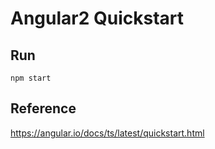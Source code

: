 # Angular2 Quickstart

## Run
```
npm start
```

## Reference
https://angular.io/docs/ts/latest/quickstart.html
